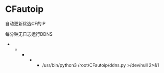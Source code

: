 # CFautoip
自动更新优选CF的IP


每分钟无日志运行DDNS
* * * * * /usr/bin/python3 /root/CFautoip/ddns.py >/dev/null 2>&1
